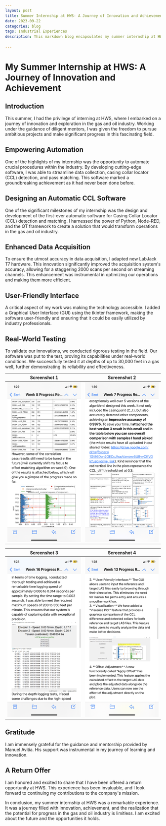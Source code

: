 ```yaml
---
layout: post
title: Summer Internship at HWS- A Journey of Innovation and Achievement
date: 2023-09-22
categories: blog
tags: Industrial Experiences
description: This markdown blog encapsulates my summer internship at HWS, showcasing the incredible achievements and innovations that took place during this transformative experience.
 
---
```

# My Summer Internship at HWS: A Journey of Innovation and Achievement

## Introduction
This summer, I had the privilege of interning at HWS, where I embarked on a journey of innovation and exploration in the gas and oil industry. Working under the guidance of diligent mentors, I was given the freedom to pursue ambitious projects and make significant progress in this fascinating field.

## Empowering Automation
One of the highlights of my internship was the opportunity to automate crucial procedures within the industry. By developing cutting-edge software, I was able to streamline data collection, casing collar locator (CCL) detection, and pass matching. This software marked a groundbreaking achievement as it had never been done before. 

## Designing an Automatic CCL Software
One of the significant milestones of my internship was the design and development of the first-ever automatic software for Casing Collar Locator (CCL) detection and matching. I harnessed the power of Python, Node-RED, and the QT framework to create a solution that would transform operations in the gas and oil industry. 

## Enhanced Data Acquisition
To ensure the utmost accuracy in data acquisition, I adapted new LabJack T7 hardware. This innovation significantly improved the acquisition system's accuracy, allowing for a staggering 2000 scans per second on streaming channels. This enhancement was instrumental in optimizing our operations and making them more efficient.

## User-Friendly Interface
A critical aspect of my work was making the technology accessible. I added a Graphical User Interface (GUI) using the tkinter framework, making the software user-friendly and ensuring that it could be easily utilized by industry professionals.

## Real-World Testing
To validate our innovations, we conducted rigorous testing in the field. Our software was put to the test, proving its capabilities under real-world conditions. We successfully tested it at depths of up to 30,000 feet in a gas well, further demonstrating its reliability and effectiveness.

|     Screenshot 1     |     Screenshot 2     |
|:---------------------:|:---------------------:|
| ![Screenshot 3](https://raw.githubusercontent.com/SophieCXT/blog.io/master/img/PSU/screenshot3.png) | ![Screenshot 4](https://raw.githubusercontent.com/SophieCXT/blog.io/master/img/PSU/screenshot4.png) |

|     Screenshot 3     |     Screenshot 4     |
|:---------------------:|:---------------------:|
| ![Screenshot 1](https://raw.githubusercontent.com/SophieCXT/blog.io/master/img/PSU/screenshot1.png) | ![Screenshot 2](https://raw.githubusercontent.com/SophieCXT/blog.io/master/img/PSU/screenshot2.png) |


<!--| Screenshot 1 | Screenshot 2 |
|:------------:|:------------:|
| ![Screenshot 1](https://raw.githubusercontent.com/SophieCXT/blog.io/master/img/PSU/screenshot1.png) | ![Screenshot 2](https://raw.githubusercontent.com/SophieCXT/blog.io/master/img/PSU/screenshot2.png) |
| Screenshot 3 | Screenshot 4 |
| ![Screenshot 3](https://raw.githubusercontent.com/SophieCXT/blog.io/master/img/PSU/screenshot3.png) | ![Screenshot 4](https://raw.githubusercontent.com/SophieCXT/blog.io/master/img/PSU/screenshot4.png) |

This is a multi-line comment.
It can span across multiple lines, and it won't be displayed when rendered.
[](https://raw.githubusercontent.com/SophieCXT/blog.io/master/img/PSU/Tian-CSE-Girls-Camp-2022-300x200.jpg)
-->
## Gratitude
I am immensely grateful for the guidance and mentorship provided by Manuel Avitia. His support was instrumental in my journey of learning and innovation.

## A Return Offer
I am honored and excited to share that I have been offered a return opportunity at HWS. This experience has been invaluable, and I look forward to continuing my contributions to the company's mission.

In conclusion, my summer internship at HWS was a remarkable experience. It was a journey filled with innovation, achievement, and the realization that the potential for progress in the gas and oil industry is limitless. I am excited about the future and the opportunities it holds.



